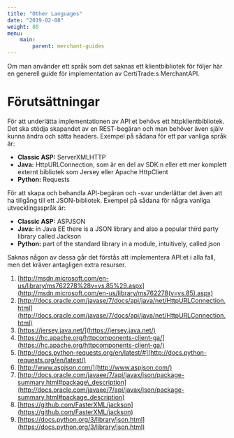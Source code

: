 ```yaml
---
title: "Other Languages"
date: "2019-02-08"
weight: 80
menu: 
    main:
        parent: merchant-guides
---
```

Om man använder ett språk som det saknas ett klientbibliotek för följer här en generell guide för implementation av CertiTrade:s MerchantAPI.

# Förutsättningar

För att underlätta implementationen av API:et behövs ett httpklientbibliotek. Det ska stödja  skapandet av en REST-begäran och man behöver även själv kunna ändra och sätta headers. Exempel på sådana för ett par vanliga språk är:

- **Classic ASP:** ServerXMLHTTP
- **Java:** HttpURLConnection, som är en del av SDK:n eller ett mer komplett externt bibliotek som Jersey eller Apache HttpClient
- **Python:** Requests

För att skapa och behandla API-begäran och -svar underlättar det även att ha tillgång till ett JSON-bibliotek. Exempel på sådana för några vanliga utvecklingsspråk är:

- **Classic ASP:** ASPJSON
- **Java:** in Java EE there is a JSON library and also a popular third party library called Jackson
- **Python:** part of the standard library in a module, intuitively, called json

Saknas någon av dessa går det förstås att implementera API:et i alla fall, men det kräver antagligen extra resurser.

1. [http://msdn.microsoft.com/en-us/library/ms762278%28v=vs.85%29.aspx](http://msdn.microsoft.com/en-us/library/ms762278(v=vs.85).aspx)
2. [http://docs.oracle.com/javase/7/docs/api/java/net/HttpURLConnection.html](http://docs.oracle.com/javase/7/docs/api/java/net/HttpURLConnection.html)
3. [https://jersey.java.net/](https://jersey.java.net/)
4. [https://hc.apache.org/httpcomponents-client-ga/](https://hc.apache.org/httpcomponents-client-ga/)
5. [http://docs.python-requests.org/en/latest/#](http://docs.python-requests.org/en/latest/)
6. [http://www.aspjson.com/](http://www.aspjson.com/)
7. [http://docs.oracle.com/javaee/7/api/javax/json/package-summary.html#package\_description](http://docs.oracle.com/javaee/7/api/javax/json/package-summary.html#package_description)
8. [https://github.com/FasterXML/jackson](https://github.com/FasterXML/jackson)
9. [https://docs.python.org/3/library/json.html](https://docs.python.org/3/library/json.html)
